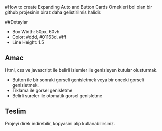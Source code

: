 #How to create Expanding Auto and Button Cards
Ornekleri bol olan bir github projesinin biraz daha gelistirilmis halidir.

##Detaylar

- Box Width:  50px, 60vh
- Color: #ddd, #01163d, #fff
- Line Height: 1.5

## Amac
Html, css ve javascript ile belirli islemler ile genisleyen kutular olusturmak. 

- Button ile bir sonraki gorseli genisletmek veya bir onceki gorseli genisletmek. 
- Tiklama ile gorsel genisletme
- Belirli sureler ile otomatik gorsel genisletme


## Teslim

Projeyi direk indirebilir, kopyasini alip kullanabilirsiniz.
